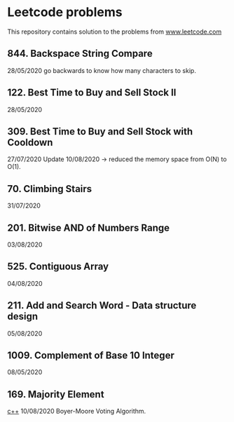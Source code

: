 # Leetcode problems
This repository contains solution to the problems from www.leetcode.com

## 844. Backspace String Compare
28/05/2020
go backwards to know how many characters to skip.

## 122. Best Time to Buy and Sell Stock II
28/05/2020

## 309. Best Time to Buy and Sell Stock with Cooldown
27/07/2020
Update 10/08/2020 -> reduced the memory space from O(N) to O(1).

## 70. Climbing Stairs
31/07/2020

## 201. Bitwise AND of Numbers Range
03/08/2020

## 525. Contiguous Array
04/08/2020

## 211. Add and Search Word - Data structure design
05/08/2020

## 1009. Complement of Base 10 Integer
08/05/2020

## 169. Majority Element
[c++](C++/169-majority-element.cpp)
10/08/2020
Boyer-Moore Voting Algorithm.